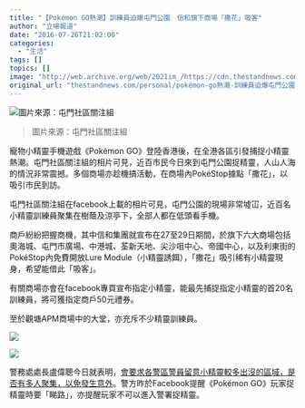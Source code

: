 ```yaml
---
title: "【Pokémon GO熱潮】訓練員迫爆屯門公園　信和旗下商場「撒花」吸客"
author: "立場報道"
date: "2016-07-26T21:02:00"
categories:
  - "生活"
tags: []
topics: []
image: "http://web.archive.org/web/2021im_/https://cdn.thestandnews.com/media/photos/cache/pokemon-10_2GrKY_1200x0.png"
original_url: "thestandnews.com/personal/pokémon-go熱潮-訓練員迫爆屯門公園-信和旗下商場-撒花-吸客"
---
```

![圖片來源：屯門社區關注組](http://web.archive.org/web/2021im_/https://cdn.thestandnews.com/media/photos/cache/pokemon-10_2GrKY_1200x0.png)

> 圖片來源：屯門社區關注組

寵物小精靈手機遊戲《Pokémon GO》登陸香港後，在全港各區引發捕捉小精靈熱潮。屯門社區關注組的相片可見，近百市民今日來到屯門公園捉精靈，人山人海的情況非常震撼。多個商場亦趁機搞活動，在商場內PokéStop據點「撒花」，以吸引市民到訪。

屯門社區關注組在facebook上載的相片可見，屯門公園的現場非常墟冚，近百名小精靈訓練員聚集在樹蔭及涼亭下，全部人都在低頭看手機。

商戶紛紛把握商機，其中信和集團就宣布在27至29日期間，於旗下六大商場包括奧海城、屯門市廣場、中港城、荃新天地、尖沙咀中心、帝國中心，以及利東街的PokéStop內免費開放Lure Module（小精靈誘餌），「撒花」吸引稀有小精靈現身，希望能借此「吸客」。

有關商場亦會在facebook專頁宣布指定小精靈，能最先捕捉指定小精靈的首20名訓練員，將可獲指定商戶50元禮券。

至於觀塘APM商場中的大堂，亦充斥不少精靈訓練員。

[![](http://web.archive.org/web/2021im_/https://cdn.thestandnews.com/media/photos/cache/13686778_10157316271840235_8676651263542694296_n_8ZiSA_1200x0.png)](http://web.archive.org/web/20210628095027/https://cdn.thestandnews.com/media/photos/cache/13686778_10157316271840235_8676651263542694296_n_8ZiSA_1200x0.png)

[![](http://web.archive.org/web/2021im_/https://cdn.thestandnews.com/media/photos/cache/13775964_10157316272200235_2296403876437005201_n_qRg1Y_1200x0.png)](http://web.archive.org/web/20210628095027/https://cdn.thestandnews.com/media/photos/cache/13775964_10157316272200235_2296403876437005201_n_qRg1Y_1200x0.png)

警務處處長盧偉聰今日就表明，[會要求各警區警員留意小精靈較多出沒的區域，是否有多人聚集，以免發生意外](../../society/pok%C3%A9mon-go%E7%86%B1%E6%BD%AE-%E5%8D%80%E8%AD%B0%E5%93%A1%E4%BF%83%E5%A2%9E%E8%AD%A6%E5%8A%9B%E7%B6%AD%E6%8C%81%E6%B2%BB%E5%AE%89-%E7%9B%A7%E5%81%89%E8%81%B0-%E6%9C%83%E7%95%99%E6%84%8F%E6%98%93%E6%8D%89%E5%B0%8F%E7%B2%BE%E9%9D%88%E7%9A%84%E5%9C%B0%E5%8D%80/)。警方昨於Facebook提醒《Pokémon GO》玩家捉精靈時要「睇路」，亦提醒玩家不可以進入警署捉精靈。